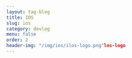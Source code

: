 ```yaml
---
layout: tag-blog
title: IOS
slug: ios
category: devlog
menu: false
order: 2
header-img: "/img/ios/ilos-logo.png"los-logo
---
```

